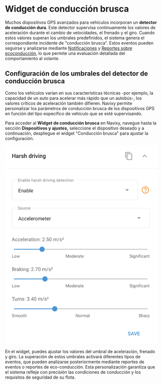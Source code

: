 # Widget de conducción brusca

Muchos dispositivos GPS avanzados para vehículos incorporan un **detector de conducción dura**. Este detector supervisa continuamente los valores de aceleración durante el cambio de velocidades, el frenado y el giro. Cuando estos valores superan los umbrales predefinidos, el sistema genera el correspondiente incidente de "conducción brusca". Estos eventos pueden seguirse y analizarse mediante [Notifica](/wiki/pages/createpage.action?spaceKey=UDOCES&title=Harsh%20driving&linkCreation=true&fromPageId=2922551564)[c](../../reglas-y-alertas/safety/conduccin-dura.md)[ion](/wiki/pages/createpage.action?spaceKey=UDOCES&title=Harsh%20driving&linkCreation=true&fromPageId=2922551564)[e](../../reglas-y-alertas/safety/conduccin-dura.md)[s](/wiki/pages/createpage.action?spaceKey=UDOCES&title=Harsh%20driving&linkCreation=true&fromPageId=2922551564) y [Reportes sobre ecoconducción](../../gestin-de-flotas/conduccin-ecolgica-eco-driving.md), lo que permite una evaluación detallada del comportamiento al volante.

## Configuración de los umbrales del detector de conducción brusca

Como los vehículos varían en sus características técnicas -por ejemplo, la capacidad de un auto para acelerar más rápido que un autobús-, los valores críticos de aceleración también difieren. Navixy permite personalizar los parámetros de conducción brusca de los dispositivos GPS en función del tipo específico de vehículo que se esté supervisando.

Para acceder al **Widget de conducción brusca** en Navixy, navegue hasta la sección **Dispositivos y ajustes,** seleccione el dispositivo deseado y a continuación, despliegue el widget "Conducción brusca" para ajustar la configuración.

![image-20240815-214000.png](attachments/image-20240815-214000.png)

En el widget, puedes ajustar los valores del umbral de aceleración, frenado y giro. La superación de estos umbrales activará diferentes tipos de eventos, que pueden analizarse posteriormente mediante reportes de eventos o reportes de eco-conducción. Esta personalización garantiza que el sistema refleje con precisión las condiciones de conducción y los requisitos de seguridad de su flota.